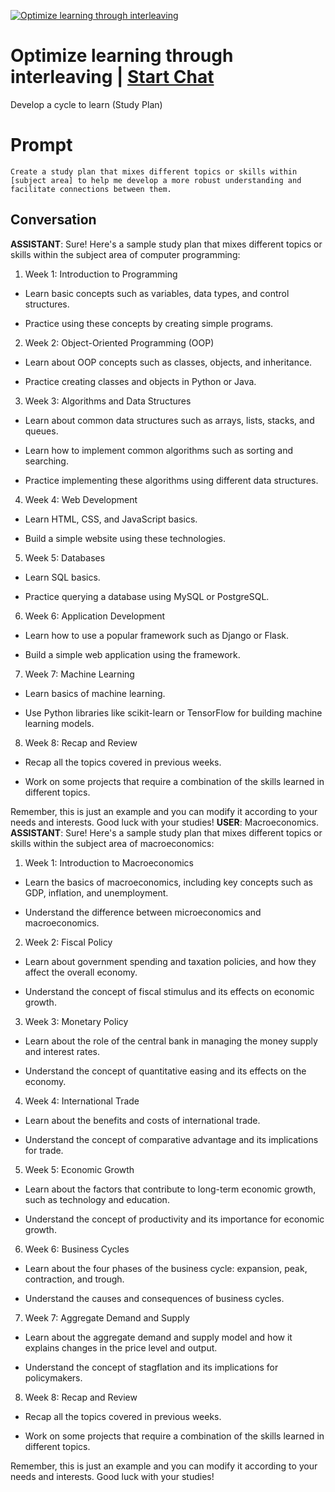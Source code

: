
[![Optimize learning through interleaving](https://flow-prompt-covers.s3.us-west-1.amazonaws.com/icon/vintage/vint_11.png)](https://gptcall.net/chat.html?data=%7B%22contact%22%3A%7B%22id%22%3A%221ncmyJpEzOjheISmVSGLY%22%2C%22flow%22%3Atrue%7D%7D)
# Optimize learning through interleaving | [Start Chat](https://gptcall.net/chat.html?data=%7B%22contact%22%3A%7B%22id%22%3A%221ncmyJpEzOjheISmVSGLY%22%2C%22flow%22%3Atrue%7D%7D)
Develop a cycle to learn (Study Plan)

# Prompt

```
Create a study plan that mixes different topics or skills within [subject area] to help me develop a more robust understanding and facilitate connections between them.
```

## Conversation

**ASSISTANT**: Sure! Here's a sample study plan that mixes different topics or skills within the subject area of computer programming:



1. Week 1: Introduction to Programming

- Learn basic concepts such as variables, data types, and control structures.

- Practice using these concepts by creating simple programs.



2. Week 2: Object-Oriented Programming (OOP)

- Learn about OOP concepts such as classes, objects, and inheritance.

- Practice creating classes and objects in Python or Java.



3. Week 3: Algorithms and Data Structures

- Learn about common data structures such as arrays, lists, stacks, and queues.

- Learn how to implement common algorithms such as sorting and searching.

- Practice implementing these algorithms using different data structures.



4. Week 4: Web Development

- Learn HTML, CSS, and JavaScript basics.

- Build a simple website using these technologies.



5. Week 5: Databases

- Learn SQL basics.

- Practice querying a database using MySQL or PostgreSQL.



6. Week 6: Application Development

- Learn how to use a popular framework such as Django or Flask.

- Build a simple web application using the framework.



7. Week 7: Machine Learning

- Learn basics of machine learning.

- Use Python libraries like scikit-learn or TensorFlow for building machine learning models.



8. Week 8: Recap and Review

- Recap all the topics covered in previous weeks.

- Work on some projects that require a combination of the skills learned in different topics. 



Remember, this is just an example and you can modify it according to your needs and interests. Good luck with your studies!
**USER**: Macroeconomics.
**ASSISTANT**: Sure! Here's a sample study plan that mixes different topics or skills within the subject area of macroeconomics:



1. Week 1: Introduction to Macroeconomics

- Learn the basics of macroeconomics, including key concepts such as GDP, inflation, and unemployment.

- Understand the difference between microeconomics and macroeconomics.



2. Week 2: Fiscal Policy

- Learn about government spending and taxation policies, and how they affect the overall economy.

- Understand the concept of fiscal stimulus and its effects on economic growth.



3. Week 3: Monetary Policy

- Learn about the role of the central bank in managing the money supply and interest rates.

- Understand the concept of quantitative easing and its effects on the economy.



4. Week 4: International Trade

- Learn about the benefits and costs of international trade.

- Understand the concept of comparative advantage and its implications for trade.



5. Week 5: Economic Growth

- Learn about the factors that contribute to long-term economic growth, such as technology and education.

- Understand the concept of productivity and its importance for economic growth.



6. Week 6: Business Cycles

- Learn about the four phases of the business cycle: expansion, peak, contraction, and trough.

- Understand the causes and consequences of business cycles.



7. Week 7: Aggregate Demand and Supply

- Learn about the aggregate demand and supply model and how it explains changes in the price level and output.

- Understand the concept of stagflation and its implications for policymakers.



8. Week 8: Recap and Review

- Recap all the topics covered in previous weeks.

- Work on some projects that require a combination of the skills learned in different topics. 



Remember, this is just an example and you can modify it according to your needs and interests. Good luck with your studies!


